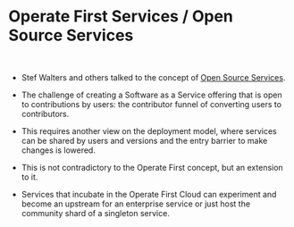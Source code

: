 <!-- #region -->
# Operate First Services / Open Source Services

<br/>

- Stef Walters and others talked to the concept of [Open Source Services](http://opensource-services.gitlab.io/). 


- The challenge of creating a Software as a Service offering that is open to contributions by users: the contributor funnel of converting users to contributors. 


- This requires another view on the deployment model, where services can be shared by users and versions and the entry barrier to make changes is lowered. 


- This is not contradictory to the Operate First concept, but an extension to it. 


- Services that incubate in the Operate First Cloud can experiment and become an upstream for an enterprise service or just host the community shard of a singleton service.
<!-- #endregion -->

